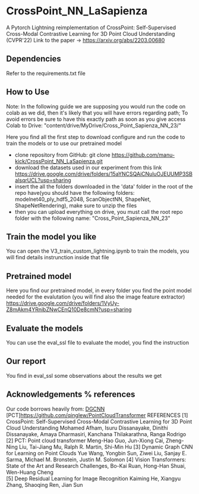 # CrossPoint_NN_LaSapienza
A Pytorch Lightning reimplementation of CrossPoint: Self-Supervised Cross-Modal Contrastive Learning for 3D Point Cloud Understanding (CVPR'22)
Link to the paper -> https://arxiv.org/abs/2203.00680

## Dependencies
Refer to the requirements.txt file


## How to Use
Note: In the following guide we are supposing you would run the code on colab as we did, then it's likely that you will have errors regarding path;
To avoid errors be sure to have this exactly path as soon as you give access Colab to Drive: "content/drive/MyDrive/Cross_Point_Sapienza_NN_23/"

Here you find all the first step to download configure and run the code to train the models or to use our pretrained model

- clone repository from GitHub: git clone https://github.com/manu-kick/CrossPoint_NN_LaSapienza.git
- download the datasets used in our experiment from this link https://drive.google.com/drive/folders/15aYNCSQAiCNuluOJEUUMP3SBalsqrUCL?usp=sharing
- insert the all the folders downloaded in the 'data' folder in the root of the repo have(you should have the following folders: modelnet40_ply_hdf5_2048, ScanObjectNN, ShapeNet, ShapeNetRendering), make sure to unzip the files
- then you can upload everything on drive, you must call the root repo folder with the following name: "Cross_Point_Sapienza_NN_23"


## Train the model you like
You can open the V3_train_custom_lightning.ipynb to train the models, you will find details instrunction inside that file


## Pretrained model
Here you find our pretrained model, in every folder you find the point model needed for the evalutation (you will find also the image feature extractor)
https://drive.google.com/drive/folders/1VyUy-Z8mAkm4YRnibZNwCEnQ10De8cmN?usp=sharing

## Evaluate the models
You can use the eval_ssl file to evaluate the model, you find the instruction

## Our report
You find in eval_ssl some observations about the results we get

## Acknowledgements % references
Our code borrows heavily from:
[DGCNN](https://github.com/WangYueFt/dgcnn) 
[PCT]https://github.com/qinglew/PointCloudTransformer
REFERENCES
[1] CrossPoint: Self-Supervised Cross-Modal Contrastive Learning for 3D Point Cloud Understanding
Mohamed Afham, Isuru Dissanayake, Dinithi Dissanayake, Amaya Dharmasiri, Kanchana Thilakarathna, Ranga Rodrigo
[2] PCT: Point cloud transformer
Meng-Hao Guo, Jun-Xiong Cai, Zheng-Ning Liu, Tai-Jiang Mu, Ralph R. Martin, Shi-Min Hu
[3] Dynamic Graph CNN for Learning on Point Clouds
Yue Wang, Yongbin Sun, Ziwei Liu, Sanjay E. Sarma, Michael M. Bronstein, Justin M. Solomon
[4] Vision Transformers: State of the Art and Research Challenges, Bo-Kai Ruan, Hong-Han Shuai, Wen-Huang Cheng		
[5] Deep Residual Learning for Image Recognition
Kaiming He, Xiangyu Zhang, Shaoqing Ren, Jian Sun